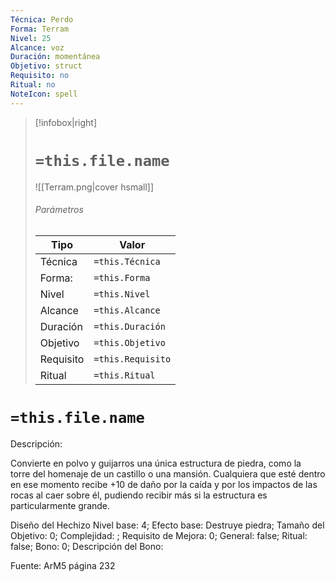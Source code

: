 ```yaml
---
Técnica: Perdo
Forma: Terram
Nivel: 25
Alcance: voz 
Duración: momentánea  
Objetivo: struct
Requisito: no
Ritual: no
NoteIcon: spell
---
```


> [!infobox|right]
> # `=this.file.name`
> ![[Terram.png|cover hsmall]]
> ###### Parámetros
> Tipo |  Valor |
> ---|---|
> Técnica  | `=this.Técnica`  |
> Forma: | `=this.Forma`  |
> Nivel | `=this.Nivel`  |
> Alcance | `=this.Alcance` |
> Duración | `=this.Duración` |
> Objetivo | `=this.Objetivo` |
> Requisito | `=this.Requisito` |
> Ritual | `=this.Ritual` |

# `=this.file.name`
Descripción: <p>Convierte en polvo y guijarros una única estructura de piedra, como la torre del homenaje de un castillo o una mansión. Cualquiera que esté dentro en ese momento recibe +10 de daño por la caída y por los impactos de las rocas al caer sobre él, pudiendo recibir más si la estructura es particularmente grande.</p>

Diseño del Hechizo
Nivel base: 4; Efecto base: Destruye piedra;  Tamaño del Objetivo: 0; Complejidad: ; Requisito de Mejora: 0; General: false; Ritual: false; Bono: 0; Descripción del Bono: 

Fuente: ArM5 página 232
